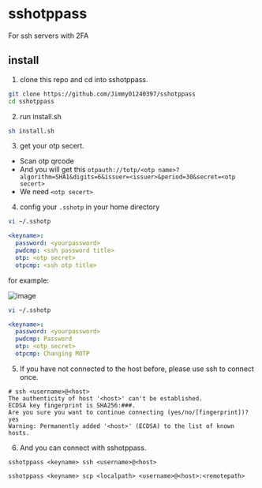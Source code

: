 # sshotppass

For ssh servers with 2FA

## install
1. clone this repo and cd into sshotppass.
``` bash
git clone https://github.com/Jimmy01240397/sshotppass
cd sshotppass
```

2. run install.sh
``` bash
sh install.sh
```

3. get your otp secert.
- Scan otp qrcode
- And you will get this ``otpauth://totp/<otp name>?algorithm=SHA1&digits=6&issuer=<issuer>&period=30&secret=<otp secert>``
- We need ``<otp secert>``

4. config your ``.sshotp`` in your home directory
``` bash
vi ~/.sshotp
```
``` yaml
<keyname>: 
  password: <yourpassword>
  pwdcmp: <ssh password title>
  otp: <otp secret>
  otpcmp: <ssh otp title>
```

for example:

![image](https://user-images.githubusercontent.com/57281249/151539520-fe8b60bc-0bea-465d-9344-fe0353cc2a3f.png)
``` bash
vi ~/.sshotp
```
``` yaml
<keyname>: 
  password: <yourpassword>
  pwdcmp: Password
  otp: <otp secret>
  otpcmp: Changing MOTP
```

5. If you have not connected to the host before, please use ssh to connect once.
```
# ssh <username>@<host>
The authenticity of host '<host>' can't be established.
ECDSA key fingerprint is SHA256:###.
Are you sure you want to continue connecting (yes/no/[fingerprint])? yes
Warning: Permanently added '<host>' (ECDSA) to the list of known hosts.
```

6. And you can connect with sshotppass.
```
sshotppass <keyname> ssh <username>@<host>

sshotppass <keyname> scp <localpath> <username>@<host>:<remotepath>
```
